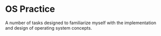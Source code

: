 # OS Practice
A number of tasks designed to familiarize myself with the implementation and design of operating system concepts.
